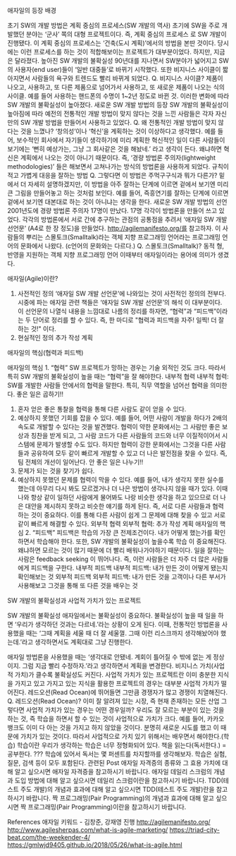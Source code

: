 애자일의 등장 배경


초기 SW의 개발 방법은 계획 중심의 프로세스(SW 개발의 역사)
초기에 SW을 주로 개발했던 분야는 ‘군사’ 쪽의 대형 프로젝트이다.
즉, 계획 중심의 프로세스 로 SW 개발이 진행됐다.
이 계획 중심의 프로세스는 ‘건축(도시 계획)’에서의 방법을 본딴 것이다.
당시에는 이런 프로세스를 하는 것이 적합해보이는 프로젝트가 대부분이었다.
하지만, 지금은 달라졌다. 높아진 SW 개발의 불확실성
90년대를 지나면서 SW분야가 넓어지고 SW의 사용자(end user)들이 ‘일반 대중들’로 바뀌기 시작했다.
또한 비지니스 사이클이 짧아지면서 사람들의 욕구와 트렌드도 빨리 바뀌게 되었다.
Q. 비지니스 사이클?
제품이 나오고, 사용하고, 또 다른 제품으로 넘어가서 사용하고, 또 새로운 제품이 나오는 식의 사이클. 예를 들어 사용하는 핸드폰의 수명이 1~2년 정도로 바뀐 것.
이러한 변화에 따라 SW 개발의 불확실성이 높아졌다.
새로운 SW 개발 방법의 등장
SW 개발의 불확실성이 높아짐에 따라 예전의 전통적인 개발 방법이 맞지 않다는 것을 느낀 사람들은 각자 자신만의 SW 개발 방법을 만들어서 사용하고 있었다.
Q. 왜 전통적인 개발 방법이 맞지 않다는 것을 느꼈나?
‘창의성’이나 ‘혁신’을 계획하는 것이 이상하다고 생각했다.
예를 들어, 보수적인 회사에서 자기들이 생각하기에 미리 계획한 혁신적인 일이 다른 사람들이 보기에는 ‘뻔히 예상가는, 그냥 그 회사같은 것을 해놨네.’ 라고 생각이 든다. 왜냐하면 혁신은 계획에서 나오는 것이 아니기 때문이다.
즉, ‘경량 방법론 주의자(lightweight methodologies)’ 들은 해보면서 고쳐나가는 방식의 방법론을 사용하게 되었다.
규칙이 적고 가볍게 대응을 잘하는 방법
Q. 그렇다면 이 방법은 주먹구구식과 뭐가 다른가?
밑에서 더 자세히 설명하겠지만, 이 방법을 아주 잘하는 단계에 이르면 겉에서 보기엔 미리 큰 그림을 만들어놓고 하는 것처럼 보인다.
예를 들어, 즉흥연기를 잘하는 단계에 이르면 겉에서 보기엔 대본대로 하는 것이 아니냐는 생각을 한다.
새로운 SW 개발 방법의 선언
2001년도에 경량 방법론 주의자 17명이 만났다.
17명 각각이 방법론을 만들어 쓰고 있었다.
각각의 방법론에서 서로 간에 추구하는 관점의 공통점을 추려서 ‘애자일 SW 개발 선언문’ (A4로 한 장 정도)을 만들었다.
http://agilemanifesto.org/를 참고하자.
이 사람들의 뿌리는 스몰토크(Smalltalk)라는 객체 지향 프로그래밍 언어라는 프로그래밍 언어의 문화에서 나왔다. (c언어의 문화와는 다르다.)
Q. 스몰토크(Smalltalk)?
동적 형, 반영을 지원하는 객체 지향 프로그래밍 언어
이때부터 애자일이라는 용어에 의미가 생겼다.


애자일(Agile)이란?


1. 사전적인 정의
‘애자일 SW 개발 선언문’에 나와있는 것이 사전적인 정의의 전부다.
시중에 파는 애자일 관련 책들은 ‘애자일 SW 개발 선언문’의 해석 이 대부분이다.
이 선언문의 나열식 내용을 느낌대로 나름의 정리를 하자면, “협력”과 “피드백”이라는 두 단어로 정리를 할 수 있다.
즉, 한 마디로 "협력과 피드백을 자주! 일찍! 더 잘하는 것!" 이다.
2. 현실적인 정의
추가 작성 계획


애자일의 핵심(협력과 피드백)


애자일의 핵심 1. “협력”
SW 프로젝트가 망하는 경우는 기술 외적인 것도 크다. 따라서 특히 SW 개발의 불확실성이 높을 때는 “협력”을 잘 해야한다.
내부적 협력
내부적 협력: SW를 개발한 사람들 안에서의 협력을 말한다. 특히, 직무 역할을 넘어선 협력을 의미한다.
좋은 일은 곱하기!!
1) 혼자 얻은 좋은 통찰을 협력을 통해 다른 사람도 같이 얻을 수 있다.
2) 예상하지 못했던 기회를 잡을 수 있다.
예를 들어, 어떤 사람이 개발을 하다가 2배의 속도로 개발할 수 있다는 것을 발견했다. 협력이 약한 문화에서는 그 사람만 좋은 보상과 칭찬을 받게 되고, 그 사람 코드가 다른 사람들의 코드와 너무 이질적이어서 시스템에 문제가 발생할 수도 있다. 하지만 협력이 강한 문화에서는 그것을 다른 사람들과 공유하여 모두 같이 빠르게 개발할 수 있고 더 나은 발전점을 찾을 수 있다. 즉, 팀 전체의 개선이 일어난다.
안 좋은 일은 나누기!!
1) 문제가 되는 것을 찾기가 쉽다.
2) 예상하지 못했던 문제를 협력이 막을 수 있다.
예를 들어, 내가 생각지 못한 실수를 했는데 아무리 다시 봐도 모르겠거나 더 나은 방법이 생각나지 않을 때가 있다. 이때 나와 항상 같이 일하던 사람에게 물어봐도 나랑 비슷한 생각을 하고 있으므로 더 나은 대안을 제시하지 못하고 비슷한 얘기를 하게 된다. 즉, 서로 다른 사람들과 협력하는 것이 중요하다. 이를 통해 다른 사람이 쉽게 그 문제에 대해 찾을 수 있고 서로 같이 빠르게 해결할 수 있다.
외부적 협력
외부적 협력: 추가 작성 계획
애자일의 핵심 2. “피드백”
피드백은 학습의 가장 큰 전제조건이다. 내가 어떻게 했는가를 확인하면서 학습해야 한다.
또한, SW 개발의 불확실성이 높을수록 학습 이 중요해진다. 왜냐하면 모르는 것이 많기 때문에 더 빨리 배워나가야하기 때문이다.
일을 잘하는 사람은 feedback seeking 이 뛰어나다. 즉, 이런 사람들은 더 자주 더 많은 사람들에게 피드백을 구한다.
내부적 피드백
내부적 피드백: 내가 만든 것이 어떻게 됐는지 확인해보는 것
외부적 피드백
외부적 피드백: 내가 만든 것을 고객이나 다른 부서가 사용해보고 그것을 통해 또 다른 것을 배우는 것


SW 개발의 불확실성과 사업적 가치가 있는 프로젝트


SW 개발의 불확실성
애자일에서는 불확실성이 중요하다.
불확실성이 높을 때 일을 하면 ‘우리가 생각하던 것과는 다르네.’라는 상황이 오게 된다. 이때,
전통적인 방법론을 사용했을 때는 ‘그때 계획을 세울 때 더 잘 세울껄. 그때 이런 리스크까지 생각해놨어야 했는데.’라고 생각하면서도 계획대로 그냥 진행한다.

 
애자일 방법론을 사용했을 때는 ‘생각대로 안됐네. 계회이 틀어질 수 밖에 없는 게 정상이지. 그럼 지금 빨리 수정하자.’라고 생각하면서 계획을 변경한다.
비지니스 가치(사업적 가치)가 클수록 불확실성도 커진다.
사업적 가치가 있는 프로젝트란
이미 충분한 지식을 가지고 있고 가지고 있는 지식을 활용한 프로젝트의 경우는 대부분 사업적 가치가 떨어진다.
레드오션(Read Ocean)에 뛰어들면 그만큼 경쟁자가 많고 경쟁이 치열해진다.
Q. 레드오션(Read Ocean)?
이미 잘 알려져 있는 시장, 즉 현재 존재하는 모든 산업
그렇다면 사업적 가치가 있는 경우는 어떤 경우일까?
우리도 잘 모르는 부분이 있는 것을 하는 것, 즉 학습을 하면서 할 수 있는 것이 사업적으로 가치가 크다.
예를 들어, 카카오뱅크도 이미 다 아는 것을 가지고 하지 않았을 것이다. 분명히 새로운 시도를 했고 이 때문에 가치가 있는 것이다.
따라서 사업적으로 가치 있기 위해서는 배우면서 해야한다.(학습)
학습이란
우리가 생각하는 학습은 너무 정형화되어 있다.
책을 읽는다(독서한다.) = 공부한다. ???
학습에 있어서 독서는 몇 퍼센트를 차지할까를 생각해보자.
학습은 실험, 질문, 검색 등이 모두 포함된다.
관련된 Post
애자일 자격증의 종류와 그 효용 가치에 대해 알고 싶으시면 애자일 자격증을 참고하시기 바랍니다.
애자일 데일리 스크럼의 개념과 도입 방법에 대해 알고 싶으시면 데일리 스크럼이란을 참고하시기 바랍니다.
TDD(테스트 주도 개발)의 개념과 효과에 대해 알고 싶으시면 TDD(테스트 주도 개발)란을 참고하시기 바랍니다.
짝 프로그래밍(Pair Programming)의 개념과 효과에 대해 알고 싶으시면 짝 프로그래밍(Pair Programming)이란을 참고하시기 바랍니다.


References
애자일 키워드 - 김창준, 강재영 진행
http://agilemanifesto.org/
http://www.agilesherpas.com/what-is-agile-marketing/
https://triad-city-beat.com/the-weekender-4/
https://gmlwjd9405.github.io/2018/05/26/what-is-agile.html
